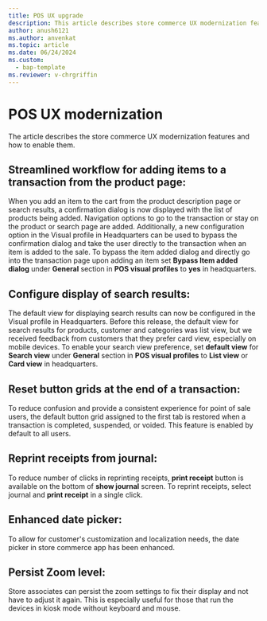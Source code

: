 ```yaml
---
title: POS UX upgrade
description: This article describes store commerce UX modernization features.
author: anush6121
ms.author: anvenkat 
ms.topic: article 
ms.date: 06/24/2024
ms.custom: 
  - bap-template
ms.reviewer: v-chrgriffin
---
```


# POS UX modernization

The article describes the store commerce UX modernization features and how to enable them.

## Streamlined workflow for adding items to a transaction from the product page:

When you add an item to the cart from the product description page or search results, a confirmation dialog is now displayed with the list of products being added. Navigation options to go to the transaction or stay on the product or search page are added. Additionally, a new configuration option in the Visual profile in Headquarters can be used to bypass the confirmation dialog and take the user directly to the transaction when an item is added to the sale.
To bypass the item added dialog and directly go into the transaction page upon adding an item set **Bypass Item added dialog** under **General** section in **POS visual profiles** to **yes** in headquarters.

## Configure display of search results:

The default view for displaying search results can now be configured in the Visual profile in Headquarters. Before this release, the default view for search results for products, customer and categories was list view, but we received feedback from customers that they prefer card view, especially on mobile devices. To enable your search view preference, set **default view** for **Search view** under **General** section in **POS visual profiles** to **List view** or **Card view** in headquarters.

## Reset button grids at the end of a transaction:

To reduce confusion and provide a consistent experience for point of sale users, the default button grid assigned to the first tab is restored when a transaction is completed, suspended, or voided. This feature is enabled by default to all users.

## Reprint receipts from journal:

To reduce number of clicks in reprinting receipts, **print receipt** button is available on the bottom of  **show journal** screen. To reprint receipts, select journal and **print receipt** in a single click.

## Enhanced date picker:

To allow for customer's customization and localization needs, the date picker in store commerce app has been enhanced.

## Persist Zoom level:

Store associates can persist the zoom settings to fix their display and not have to adjust it again. This is especially useful for those that run the devices in kiosk mode without keyboard and mouse.

